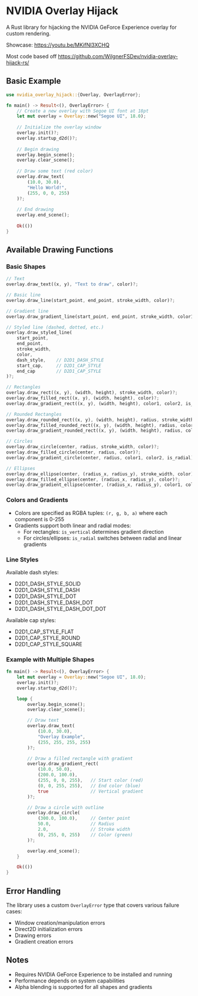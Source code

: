 # NVIDIA Overlay Hijack

A Rust library for hijacking the NVIDIA GeForce Experience overlay for custom rendering.

Showcase: https://youtu.be/MKifNl3XCHQ

Most code based off https://github.com/WilgnerFSDev/nvidia-overlay-hijack-rs/

## Basic Example
```rust
use nvidia_overlay_hijack::{Overlay, OverlayError};

fn main() -> Result<(), OverlayError> {
    // Create a new overlay with Segoe UI font at 18pt
    let mut overlay = Overlay::new("Segoe UI", 18.0);
    
    // Initialize the overlay window
    overlay.init()?;
    overlay.startup_d2d()?;
    
    // Begin drawing
    overlay.begin_scene();
    overlay.clear_scene();
    
    // Draw some text (red color)
    overlay.draw_text(
        (10.0, 30.0),
        "Hello World!",
        (255, 0, 0, 255)
    )?;
    
    // End drawing
    overlay.end_scene();
    
    Ok(())
}
```

## Available Drawing Functions

### Basic Shapes
```rust
// Text
overlay.draw_text((x, y), "Text to draw", color)?;

// Basic line
overlay.draw_line(start_point, end_point, stroke_width, color)?;

// Gradient line
overlay.draw_gradient_line(start_point, end_point, stroke_width, color1, color2)?;

// Styled line (dashed, dotted, etc.)
overlay.draw_styled_line(
    start_point,
    end_point,
    stroke_width,
    color,
    dash_style,    // D2D1_DASH_STYLE
    start_cap,     // D2D1_CAP_STYLE
    end_cap        // D2D1_CAP_STYLE
)?;

// Rectangles
overlay.draw_rect((x, y), (width, height), stroke_width, color)?;
overlay.draw_filled_rect((x, y), (width, height), color)?;
overlay.draw_gradient_rect((x, y), (width, height), color1, color2, is_vertical)?;

// Rounded Rectangles
overlay.draw_rounded_rect((x, y), (width, height), radius, stroke_width, color)?;
overlay.draw_filled_rounded_rect((x, y), (width, height), radius, color)?;
overlay.draw_gradient_rounded_rect((x, y), (width, height), radius, color1, color2, is_vertical)?;

// Circles
overlay.draw_circle(center, radius, stroke_width, color)?;
overlay.draw_filled_circle(center, radius, color)?;
overlay.draw_gradient_circle(center, radius, color1, color2, is_radial)?;

// Ellipses
overlay.draw_ellipse(center, (radius_x, radius_y), stroke_width, color)?;
overlay.draw_filled_ellipse(center, (radius_x, radius_y), color)?;
overlay.draw_gradient_ellipse(center, (radius_x, radius_y), color1, color2, is_radial)?;
```

### Colors and Gradients
- Colors are specified as RGBA tuples: `(r, g, b, a)` where each component is 0-255
- Gradients support both linear and radial modes:
    - For rectangles: `is_vertical` determines gradient direction
    - For circles/ellipses: `is_radial` switches between radial and linear gradients

### Line Styles
Available dash styles:
- D2D1_DASH_STYLE_SOLID
- D2D1_DASH_STYLE_DASH
- D2D1_DASH_STYLE_DOT
- D2D1_DASH_STYLE_DASH_DOT
- D2D1_DASH_STYLE_DASH_DOT_DOT

Available cap styles:
- D2D1_CAP_STYLE_FLAT
- D2D1_CAP_STYLE_ROUND
- D2D1_CAP_STYLE_SQUARE

### Example with Multiple Shapes
```rust
fn main() -> Result<(), OverlayError> {
    let mut overlay = Overlay::new("Segoe UI", 18.0);
    overlay.init()?;
    overlay.startup_d2d()?;

    loop {
        overlay.begin_scene();
        overlay.clear_scene();

        // Draw text
        overlay.draw_text(
            (10.0, 30.0),
            "Overlay Example",
            (255, 255, 255, 255)
        )?;

        // Draw a filled rectangle with gradient
        overlay.draw_gradient_rect(
            (10.0, 50.0),
            (200.0, 100.0),
            (255, 0, 0, 255),   // Start color (red)
            (0, 0, 255, 255),   // End color (blue)
            true                // Vertical gradient
        )?;

        // Draw a circle with outline
        overlay.draw_circle(
            (300.0, 100.0),     // Center point
            50.0,               // Radius
            2.0,                // Stroke width
            (0, 255, 0, 255)    // Color (green)
        )?;

        overlay.end_scene();
    }

    Ok(())
}
```

## Error Handling
The library uses a custom `OverlayError` type that covers various failure cases:
- Window creation/manipulation errors
- Direct2D initialization errors
- Drawing errors
- Gradient creation errors

## Notes
- Requires NVIDIA GeForce Experience to be installed and running
- Performance depends on system capabilities
- Alpha blending is supported for all shapes and gradients